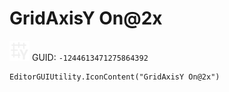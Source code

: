# GridAxisY On@2x
![](/img/GridAxisY%20On@2x.png)
GUID: `-1244613471275864392`
```
EditorGUIUtility.IconContent("GridAxisY On@2x")
```
